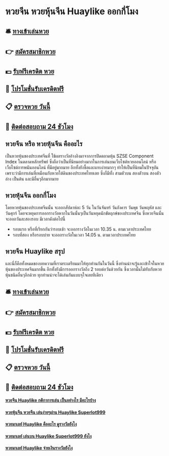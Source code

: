 # หวยจีน หวยหุ้นจีน Huaylike ออกกี่โมง

## 🛎 [ทางเข้าเล่นหวย](https://bit.ly/3qId8gb)
## 👉 [สมัครสมาชิกหวย](https://bit.ly/3qId8gb)
## 💵 [รับฟรีเครดิต หวย](https://bit.ly/3RPwnjC)
## 👑 [โปรโมชั่นรับเครดิตฟรี](https://bit.ly/3RPwnjC)
## 📋 [ตรวจหวย วันนี้](https://bit.ly/3RPwnjC)
## 📱 [ติดต่อสอบถาม 24 ชัวโมง](https://bit.ly/3RPwnjC)

## หวยจีน หรือ หวยหุ้นจีน คืออะไร
เป็นหวยหุ้นของประเทศจีนที่ ใช้ผลรางวัลอ้างอิงมาจากการปิดตลาดหุ้น SZSE Component Index ในตลาดหลักทรัพย์ ซึ่งถือว่าเป็นที่นิยมอย่างมากในการเล่นบนเว็บไซต์หวยออนไลน์ หรือเว็บไซต์การพนันออนไลน์ ที่มีอยู่มากมาย อีกทั้งยังซื้อและแทงง่ายมากๆ ทำให้เป็นที่นิยมในปัจจุบัน เพราะว่ามีการเล่นที่เหมือนกับหวยใต้ดินของประเทศไทยเลย ซึ่งก็มีทั้ง สามตัวบน สองตัวบน สองตัวล่าง เป็นต้น และมีอื่นๆอีกมากมาย 

## หวยหุ้นจีน ออกกี่โมง
โดยหวยหุ้นของประเทศจีนนั้น จะออกสัปดาห์ละ 5 วัน ในวันจันทร์ วันอังคาร วันพุธ วันพฤหัส และวันศุกร์ โดยจะหยุดการออกรางวัลหากในวันนั้นๆเป็นวันหยุดนักขัตฤกษ์ของประเทศจีน ซึ่งหวยจีนนั้นจะออกวันละสองรอบ มีเวลาดังต่อไปนี้
- รอบแรก หรือที่เรียกกันว่ารอบเช้า จะออกรางวัลในเวลา 10.35 น. ตามเวลาประเทศไทย
- รอบที่สอง หรือรอบบ่าย จะออกรางวัลในเวลา 14.05 น. ตามเวลาประเทศไทย

## หวยจีน Huaylike สรุป
และนี่ก็คือทั้งหมดของบทความที่เราตระเตรียมมาให้ทุกท่านกันในวันนี้ ซึ่งท่านน่าจะรู้และเข้าใจในหวยหุ้นของประเทศจีนมากขึ้น อีกทั้งยังมีการออกรางวัลถึง 2 รอบต่อวันด้วยกัน ซึ่งเวลานั้นไม่ทับกับหวยหุ้นชนิดอื่นๆอีกด้วย ทุกท่านน่าจะได้เล่นกันแบบจุใจเลยทีเดียว

## 🛎 [ทางเข้าเล่นหวย](https://bit.ly/3qId8gb)
## 👉 [สมัครสมาชิกหวย](https://bit.ly/3qId8gb)
## 💵 [รับฟรีเครดิต หวย](https://bit.ly/3RPwnjC)
## 👑 [โปรโมชั่นรับเครดิตฟรี](https://bit.ly/3RPwnjC)
## 📋 [ตรวจหวย วันนี้](https://bit.ly/3RPwnjC)
## 📱 [ติดต่อสอบถาม 24 ชัวโมง](https://bit.ly/3RPwnjC)

#### [หวยจีน Huaylike กติกาการเล่น เป็นอย่างไร มีอะไรบ้าง](https://atom.io/themes/หวยจีน%20Huaylike%20กติกาการเล่น%20เป็นอย่างไร%20มีอะไรบ้าง)
#### [หวยหุ้นจีน หวยจีน เล่นง่ายๆผ่าน Huaylike Superlot999](https://atom.io/themes/หวยหุ้นจีน%20หวยจีน%20เล่นง่ายๆผ่าน%20Huaylike%20Superlot999)
#### [หวยมาเลย์ Huaylike คืออะไร ดูรางวัลยังไง](https://atom.io/themes/หวยมาเลย์%20Huaylike%20คืออะไร%20ดูรางวัลยังไง)
#### [หวยมาเลย์ เล่นบน Huaylike Superlot999 ยังไง](https://atom.io/themes/หวยมาเลย์%20เล่นบน%20Huaylike%20Superlot999%20ยังไง)
#### [หวยมาเลย์ Huaylike จ่ายเงินรางวัลยังไง](https://atom.io/themes/หวยมาเลย์%20Huaylike%20จ่ายเงินรางวัลยังไง)